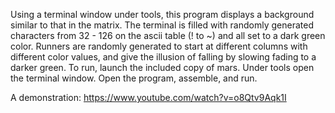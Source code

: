 Using a terminal window under tools, this program displays a background similar to that in the matrix. The terminal is filled with randomly generated characters from 32 - 126 on the ascii table (! to ~) and all set to a dark green color. Runners are randomly generated to start at different columns with different color values, and give the illusion of falling by slowing fading to a darker green. To run, launch the included copy of mars. Under tools open the terminal window. Open the program, assemble, and run.

A demonstration: https://www.youtube.com/watch?v=o8Qtv9Aqk1I
